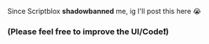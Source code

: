Since Scriptblox **shadowbanned** me, ig I'll post this here 😭

### (Please feel free to improve the UI/Code❗️)


